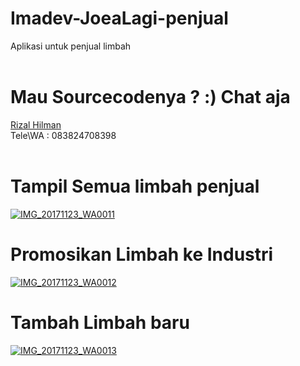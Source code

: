 # Imadev-JoeaLagi-penjual
Aplikasi untuk penjual limbah
<br><br>
# Mau Sourcecodenya ? :) Chat aja
<a href="http://fb.me/rizal.ofdraw">Rizal Hilman</a>
<br>
Tele\WA : 083824708398
<br><br>
# Tampil Semua limbah penjual
<a href="https://ibb.co/cnCrQ6"><img src="https://preview.ibb.co/nLvpCm/IMG_20171123_WA0011.jpg" alt="IMG_20171123_WA0011" border="0"></a>
# Promosikan Limbah ke Industri
<a href="https://ibb.co/gsUSyR"><img src="https://preview.ibb.co/cP9SyR/IMG_20171123_WA0012.jpg" alt="IMG_20171123_WA0012" border="0"></a>
# Tambah Limbah baru
<a href="https://ibb.co/g9mJ56"><img src="https://preview.ibb.co/k8y9Cm/IMG_20171123_WA0013.jpg" alt="IMG_20171123_WA0013" border="0"></a>
